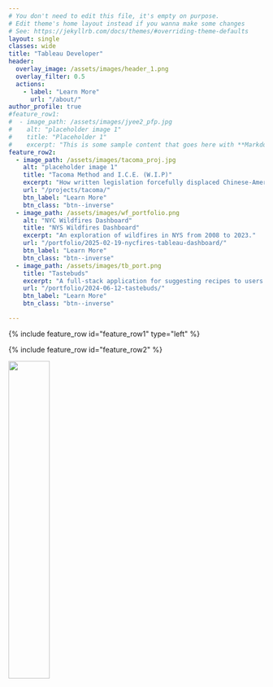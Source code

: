 ```yaml
---
# You don't need to edit this file, it's empty on purpose.
# Edit theme's home layout instead if you wanna make some changes
# See: https://jekyllrb.com/docs/themes/#overriding-theme-defaults
layout: single
classes: wide
title: "Tableau Developer"
header:
  overlay_image: /assets/images/header_1.png
  overlay_filter: 0.5
  actions:
    - label: "Learn More"
      url: "/about/"
author_profile: true
#feature_row1:
#  - image_path: /assets/images/jyee2_pfp.jpg
#    alt: "placeholder image 1"
#    title: "Placeholder 1"
#    excerpt: "This is some sample content that goes here with **Markdown** formatting."
feature_row2:
  - image_path: /assets/images/tacoma_proj.jpg
    alt: "placeholder image 1"
    title: "Tacoma Method and I.C.E. (W.I.P)"
    excerpt: "How written legislation forcefully displaced Chinese-Americans and modern day parallels."
    url: "/projects/tacoma/"
    btn_label: "Learn More"
    btn_class: "btn--inverse"
  - image_path: /assets/images/wf_portfolio.png
    alt: "NYC Wildfires Dashboard"
    title: "NYS Wildfires Dashboard"
    excerpt: "An exploration of wildfires in NYS from 2008 to 2023."
    url: "/portfolio/2025-02-19-nycfires-tableau-dashboard/"
    btn_label: "Learn More"
    btn_class: "btn--inverse"
  - image_path: /assets/images/tb_port.png
    title: "Tastebuds"
    excerpt: "A full-stack application for suggesting recipes to users based on their dietary preferences."
    url: "/portfolio/2024-06-12-tastebuds/"
    btn_label: "Learn More"
    btn_class: "btn--inverse"

---
```

{% include feature_row id="feature_row1" type="left" %}

{% include feature_row id="feature_row2" %}

<img src="https://media.giphy.com/media/vFKqnCdLPNOKc/giphy.gif" width="40%" height="40%" />